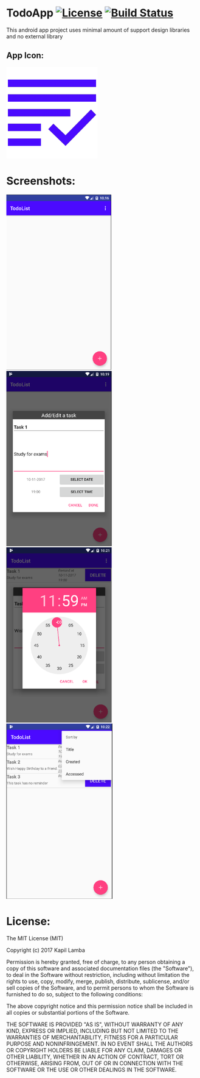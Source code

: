 # TodoApp [![License](http://img.shields.io/badge/license-MIT-green.svg?style=flat)]() [![Build Status](https://travis-ci.com/kapillamba4/TodoApp.svg?token=yYsQueBytN9ZixGZais6&branch=master)](https://travis-ci.com/kapillamba4/TodoApp)

This android app project uses minimal amount of support design libraries and no external library
## App Icon:
<img src="/screenshots/todo_icon.png"/>


# Screenshots:
<img src="/screenshots/screenshot1.png" height="460px"/> <img src="/screenshots/screenshot2.png"  height="460px"/> <img src="/screenshots/screenshot3.png"  height="460px"/> <img src="/screenshots/screenshot4.png"  height="460px"/>


# License:
The MIT License (MIT)

Copyright (c) 2017 Kapil Lamba

Permission is hereby granted, free of charge, to any person obtaining a copy
of this software and associated documentation files (the "Software"), to deal
in the Software without restriction, including without limitation the rights
to use, copy, modify, merge, publish, distribute, sublicense, and/or sell
copies of the Software, and to permit persons to whom the Software is
furnished to do so, subject to the following conditions:

The above copyright notice and this permission notice shall be included in all
copies or substantial portions of the Software.

THE SOFTWARE IS PROVIDED "AS IS", WITHOUT WARRANTY OF ANY KIND, EXPRESS OR
IMPLIED, INCLUDING BUT NOT LIMITED TO THE WARRANTIES OF MERCHANTABILITY,
FITNESS FOR A PARTICULAR PURPOSE AND NONINFRINGEMENT. IN NO EVENT SHALL THE
AUTHORS OR COPYRIGHT HOLDERS BE LIABLE FOR ANY CLAIM, DAMAGES OR OTHER
LIABILITY, WHETHER IN AN ACTION OF CONTRACT, TORT OR OTHERWISE, ARISING FROM,
OUT OF OR IN CONNECTION WITH THE SOFTWARE OR THE USE OR OTHER DEALINGS IN THE
SOFTWARE.

